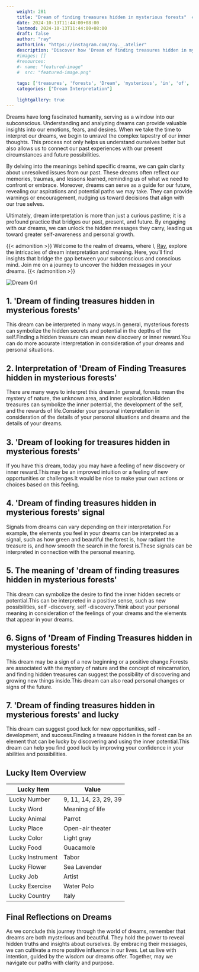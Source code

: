 ```yaml
---
    weight: 281
    title: "Dream of finding treasures hidden in mysterious forests"  # Assuming 'title' column exists
    date: 2024-10-13T11:44:00+08:00
    lastmod: 2024-10-13T11:44:00+08:00
    draft: false
    author: "ray"
    authorLink: "https://instagram.com/ray._.atelier"
    description: "Discover how 'Dream of finding treasures hidden in mysterious forests' can interpret your future and uncover its significant meanings in your life."
    #images: []
    #resources:
    #- name: "featured-image"
    #  src: "featured-image.png"
    
    tags: ['treasures', 'forests', 'Dream', 'mysterious', 'in', 'of', 'finding', 'hidden']
    categories: ["Dream Interpretation"]
    
    lightgallery: true
---
```

    
Dreams have long fascinated humanity, serving as a window into our subconscious. Understanding and analyzing dreams can provide valuable insights into our emotions, fears, and desires. When we take the time to interpret our dreams, we begin to unravel the complex tapestry of our inner thoughts. This process not only helps us understand ourselves better but also allows us to connect our past experiences with our present circumstances and future possibilities.

By delving into the meanings behind specific dreams, we can gain clarity about unresolved issues from our past. These dreams often reflect our memories, traumas, and lessons learned, reminding us of what we need to confront or embrace. Moreover, dreams can serve as a guide for our future, revealing our aspirations and potential paths we may take. They can provide warnings or encouragement, nudging us toward decisions that align with our true selves.

Ultimately, dream interpretation is more than just a curious pastime; it is a profound practice that bridges our past, present, and future. By engaging with our dreams, we can unlock the hidden messages they carry, leading us toward greater self-awareness and personal growth.

{{< admonition >}}
Welcome to the realm of dreams, where I, [Ray](https://instagram.com/ray._.atelier), explore the intricacies of dream interpretation and meaning. Here, you’ll find insights that bridge the gap between your subconscious and conscious mind. Join me on a journey to uncover the hidden messages in your dreams.
{{< /admonition >}}

![Dream Grl](https://cdn.pixabay.com/photo/2017/11/02/03/35/gothic-2910057_1280.jpg "Dream Grl")

## 1. 'Dream of finding treasures hidden in mysterious forests'
This dream can be interpreted in many ways.In general, mysterious forests can symbolize the hidden secrets and potential in the depths of the self.Finding a hidden treasure can mean new discovery or inner reward.You can do more accurate interpretation in consideration of your dreams and personal situations.

## 2. Interpretation of 'Dream of Finding Treasures hidden in mysterious forests'
There are many ways to interpret this dream.In general, forests mean the mystery of nature, the unknown area, and inner exploration.Hidden treasures can symbolize the inner potential, the development of the self, and the rewards of life.Consider your personal interpretation in consideration of the details of your personal situations and dreams and the details of your dreams.

## 3. 'Dream of looking for treasures hidden in mysterious forests'
If you have this dream, today you may have a feeling of new discovery or inner reward.This may be an improved intuition or a feeling of new opportunities or challenges.It would be nice to make your own actions or choices based on this feeling.

## 4. 'Dream of finding treasures hidden in mysterious forests' signal
Signals from dreams can vary depending on their interpretation.For example, the elements you feel in your dreams can be interpreted as a signal, such as how green and beautiful the forest is, how radiant the treasure is, and how smooth the search in the forest is.These signals can be interpreted in connection with the personal meaning.

## 5. The meaning of 'dream of finding treasures hidden in mysterious forests'
This dream can symbolize the desire to find the inner hidden secrets or potential.This can be interpreted in a positive sense, such as new possibilities, self -discovery, self -discovery.Think about your personal meaning in consideration of the feelings of your dreams and the elements that appear in your dreams.

## 6. Signs of 'Dream of Finding Treasures hidden in mysterious forests'
This dream may be a sign of a new beginning or a positive change.Forests are associated with the mystery of nature and the concept of reincarnation, and finding hidden treasures can suggest the possibility of discovering and growing new things inside.This dream can also read personal changes or signs of the future.

## 7. 'Dream of finding treasures hidden in mysterious forests' and lucky
This dream can suggest good luck for new opportunities, self -development, and success.Finding a treasure hidden in the forest can be an element that can be lucky by discovering and using the inner potential.This dream can help you find good luck by improving your confidence in your abilities and possibilities.

## Lucky Item Overview
| Lucky Item          | Value              |
|---------------|--------------------|
| Lucky Number        | 9, 11, 14, 23, 29, 39  |
| Lucky Word          | Meaning of life |
| Lucky Animal        | Parrot |
| Lucky Place         | Open-air theater     |
| Lucky Color         | Light gray     |
| Lucky Food          | Guacamole      |
| Lucky Instrument    | Tabor |
| Lucky Flower        | Sea Lavender    |
| Lucky Job           | Artist       |
| Lucky Exercise      | Water Polo  |
| Lucky Country       | Italy    |


##  Final Reflections on Dreams

As we conclude this journey through the world of dreams, remember that dreams are both mysterious and beautiful. They hold the power to reveal hidden truths and insights about ourselves. By embracing their messages, we can cultivate a more positive influence in our lives. Let us live with intention, guided by the wisdom our dreams offer. Together, may we navigate our paths with clarity and purpose.
